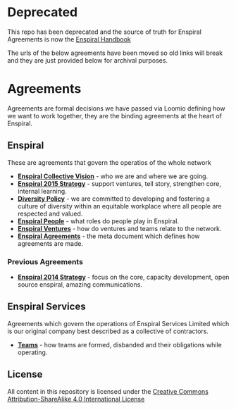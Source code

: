 Deprecated
==========

This repo has been deprecated and the source of truth for Enspiral Agreements is now the [Enspiral Handbook](https://enspiral.gitbooks.io/enspiral-handbook/content/agreements.html)

The urls of the below agreements have been moved so old links will break and they are just provided below for archival purposes.

Agreements
==========
Agreements are formal decisions we have passed via Loomio defining how we want to work together, they are the binding agreements at the heart of Enspiral.

## Enspiral
These are agreements that govern the operatios of the whole network

* [**Enspiral Collective Vision**](https://github.com/enspiral/agreements/tree/master/agreements-old/vision.md) - who we are and where we are going.
* [**Enspiral 2015 Strategy**](https://github.com/enspiral/agreements/tree/master/agreements-old/2015-strategy.md) - support ventures, tell story, strengthen core, internal learning.
* [**Diversity Policy**](https://github.com/enspiral/agreements/tree/master/agreements-old/diversity.md) - we are committed to developing and fostering a culture of diversity within an equitable workplace where all people are respected and valued.
* [**Enspiral People**](https://github.com/enspiral/agreements/tree/master/agreements-old/people.md) - what roles do people play in Enspiral.
* [**Enspiral Ventures**](https://github.com/enspiral/agreements/tree/master/agreements-old/ventures.md) - how do ventures and teams relate to the network.
* [**Enspiral Agreements**](https://github.com/enspiral/agreements/tree/master/agreements-old/agreements.md) - the meta document which defines how agreements are made.

### Previous Agreements

* [**Enspiral 2014 Strategy**](https://github.com/enspiral/agreements/tree/master/agreements-old/2014-strategy.md) - focus on the core, capacity development, open source enspiral, amazing communications.

## Enspiral Services 
Agreements which govern the operations of Enspiral Services Limited which is our original company best described as a collective of contractors.

* [**Teams**](https://github.com/enspiral/agreements/tree/master/agreements-old/services/teams.md) - how teams are formed, disbanded and their obligations while operating.



## License

All content in this repository is licensed under the [Creative Commons Attribution-ShareAlike 4.0 International License](https://github.com/enspiral/agreements/tree/master/LICENSE.md)
